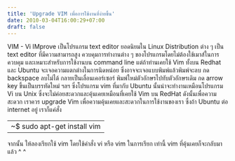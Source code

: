 ```yaml
---
title: 'Upgrade VIM เพื่อการใช้งานที่ง่ายขึ้น'
date: 2010-03-04T16:00:29+07:00
draft: false
---
```

VIM - Vi IMprove  เป็นโปรแกรม text editor ยอดนิยมใน Linux Distribution ต่าง ๆ  เป็น text editor ที่มีความสามารถสูง ควบคุมการทำงานต่าง ๆ ของโปรแกรมโดยไม่ต้องใช้เมาส์ในการควบคุม และเหมาะสำหรับการใช้งานบน command line แต่ถ้าท่านเคยใช้ Vim ทั้งบน Redhat และ Ubuntu จะเจอความแตกต่างในการนิดหน่อย ซึ่งอาจจะเจอแบบพิมพ์แล้วพิมพ์จะลบ กด backspace ลบไม่ได้ กลายเป็นเลื่อนเคอร์เซอร์ พิมพ์ใหม่ตัวอักษรไปทับตัวอักษรเดิม กด arrow key ขึ้นเป็นบรรทัดใหม่ ฯลฯ ซึ่งโปรแกรม vim ที่มากับ Ubuntu นั้นน่าจะทำงานเหมือนโปรแกรม Vi บน Unix ซึ่งจะไม่ค่อยสะดวกและคุ้นเคยเหมือนที่เคยใช้ Vim บน RedHat ดังนั้นเพื่อความสะดวก เราควร upgrade Vim เพื่อความคุ้นเคยและสะดวกในการใช้งานของเรา ซึ่งถ้า Ubuntu ต่อ internet อยู่ เราก็แค่สั่ง

<table class="table table-bordered">
      <td>
        ~$ sudo apt-get install vim
      </td>
</table>


จากนั้น ให้ลองเรียกใช้ vim โดยใช้คำสั่ง vi หรือ vim ในการเรียก เท่านี้ vim ที่คุ้นเคยก็จะกลับมาแล้ว  ^ ^

